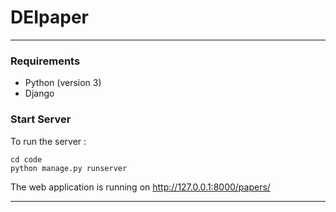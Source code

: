 # DEIpaper
---

### Requirements
 - Python (version 3)
 - Django

### Start Server
To run the server :

```
cd code
python manage.py runserver
```
The web application is running on http://127.0.0.1:8000/papers/

---
